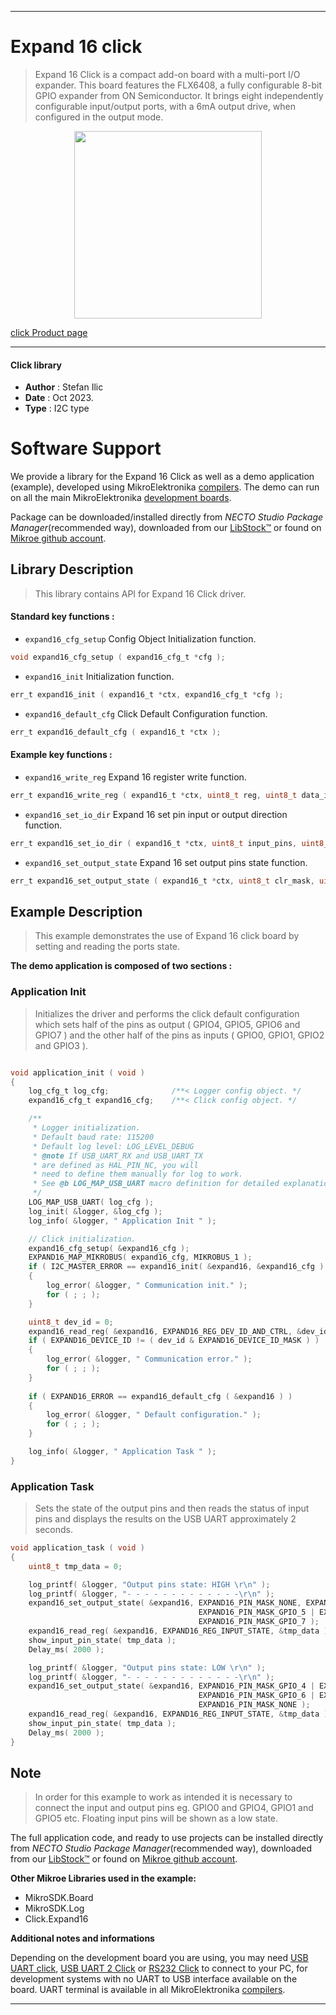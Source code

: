 
---
# Expand 16 click

> Expand 16 Click is a compact add-on board with a multi-port I/O expander. This board features the FLX6408, a fully configurable 8-bit GPIO expander from ON Semiconductor. It brings eight independently configurable input/output ports, with a 6mA output drive, when configured in the output mode. 

<p align="center">
  <img src="https://download.mikroe.com/images/click_for_ide/expand16_click.png" height=300px>
</p>

[click Product page](https://www.mikroe.com/expand-16-click)

---


#### Click library

- **Author**        : Stefan Ilic
- **Date**          : Oct 2023.
- **Type**          : I2C type


# Software Support

We provide a library for the Expand 16 Click
as well as a demo application (example), developed using MikroElektronika
[compilers](https://www.mikroe.com/necto-studio).
The demo can run on all the main MikroElektronika [development boards](https://www.mikroe.com/development-boards).

Package can be downloaded/installed directly from *NECTO Studio Package Manager*(recommended way), downloaded from our [LibStock&trade;](https://libstock.mikroe.com) or found on [Mikroe github account](https://github.com/MikroElektronika/mikrosdk_click_v2/tree/master/clicks).

## Library Description

> This library contains API for Expand 16 Click driver.

#### Standard key functions :

- `expand16_cfg_setup` Config Object Initialization function.
```c
void expand16_cfg_setup ( expand16_cfg_t *cfg );
```

- `expand16_init` Initialization function.
```c
err_t expand16_init ( expand16_t *ctx, expand16_cfg_t *cfg );
```

- `expand16_default_cfg` Click Default Configuration function.
```c
err_t expand16_default_cfg ( expand16_t *ctx );
```

#### Example key functions :

- `expand16_write_reg` Expand 16 register write function.
```c
err_t expand16_write_reg ( expand16_t *ctx, uint8_t reg, uint8_t data_in );
```

- `expand16_set_io_dir` Expand 16 set pin input or output direction function.
```c
err_t expand16_set_io_dir ( expand16_t *ctx, uint8_t input_pins, uint8_t output_pins );
```

- `expand16_set_output_state` Expand 16 set output pins state function.
```c
err_t expand16_set_output_state ( expand16_t *ctx, uint8_t clr_mask, uint8_t set_mask );
```

## Example Description

> This example demonstrates the use of Expand 16 click board by setting and reading 
  the ports state.

**The demo application is composed of two sections :**

### Application Init

> Initializes the driver and performs the click default configuration which sets 
  half of the pins as output ( GPIO4, GPIO5, GPIO6 and GPIO7 ) and the 
  other half of the pins as inputs ( GPIO0, GPIO1, GPIO2 and GPIO3 ).

```c

void application_init ( void ) 
{
    log_cfg_t log_cfg;              /**< Logger config object. */
    expand16_cfg_t expand16_cfg;    /**< Click config object. */

    /** 
     * Logger initialization.
     * Default baud rate: 115200
     * Default log level: LOG_LEVEL_DEBUG
     * @note If USB_UART_RX and USB_UART_TX 
     * are defined as HAL_PIN_NC, you will 
     * need to define them manually for log to work. 
     * See @b LOG_MAP_USB_UART macro definition for detailed explanation.
     */
    LOG_MAP_USB_UART( log_cfg );
    log_init( &logger, &log_cfg );
    log_info( &logger, " Application Init " );

    // Click initialization.
    expand16_cfg_setup( &expand16_cfg );
    EXPAND16_MAP_MIKROBUS( expand16_cfg, MIKROBUS_1 );
    if ( I2C_MASTER_ERROR == expand16_init( &expand16, &expand16_cfg ) ) 
    {
        log_error( &logger, " Communication init." );
        for ( ; ; );
    }

    uint8_t dev_id = 0;
    expand16_read_reg( &expand16, EXPAND16_REG_DEV_ID_AND_CTRL, &dev_id ); 
    if ( EXPAND16_DEVICE_ID != ( dev_id & EXPAND16_DEVICE_ID_MASK ) )
    {
        log_error( &logger, " Communication error." );
        for ( ; ; );
    }
    
    if ( EXPAND16_ERROR == expand16_default_cfg ( &expand16 ) )
    {
        log_error( &logger, " Default configuration." );
        for ( ; ; );
    }

    log_info( &logger, " Application Task " );
}

```

### Application Task

> Sets the state of the output pins and then reads the status of input pins
  and displays the results on the USB UART approximately 2 seconds.

```c
void application_task ( void ) 
{
    uint8_t tmp_data = 0;

    log_printf( &logger, "Output pins state: HIGH \r\n" );
    log_printf( &logger, "- - - - - - - - - - - - -\r\n" );
    expand16_set_output_state( &expand16, EXPAND16_PIN_MASK_NONE, EXPAND16_PIN_MASK_GPIO_4 | 
                                          EXPAND16_PIN_MASK_GPIO_5 | EXPAND16_PIN_MASK_GPIO_6 | 
                                          EXPAND16_PIN_MASK_GPIO_7 );
    expand16_read_reg( &expand16, EXPAND16_REG_INPUT_STATE, &tmp_data ); 
    show_input_pin_state( tmp_data );
    Delay_ms( 2000 );

    log_printf( &logger, "Output pins state: LOW \r\n" );
    log_printf( &logger, "- - - - - - - - - - - - -\r\n" );
    expand16_set_output_state( &expand16, EXPAND16_PIN_MASK_GPIO_4 | EXPAND16_PIN_MASK_GPIO_5 | 
                                          EXPAND16_PIN_MASK_GPIO_6 | EXPAND16_PIN_MASK_GPIO_7, 
                                          EXPAND16_PIN_MASK_NONE );
    expand16_read_reg( &expand16, EXPAND16_REG_INPUT_STATE, &tmp_data ); 
    show_input_pin_state( tmp_data );
    Delay_ms( 2000 );
}
```

## Note

> In order for this example to work as intended it is necessary to connect the input and output pins 
  eg. GPIO0 and GPIO4, GPIO1 and GPIO5 etc. Floating input pins will be shown as a low state.

The full application code, and ready to use projects can be installed directly from *NECTO Studio Package Manager*(recommended way), downloaded from our [LibStock&trade;](https://libstock.mikroe.com) or found on [Mikroe github account](https://github.com/MikroElektronika/mikrosdk_click_v2/tree/master/clicks).

**Other Mikroe Libraries used in the example:**

- MikroSDK.Board
- MikroSDK.Log
- Click.Expand16

**Additional notes and informations**

Depending on the development board you are using, you may need
[USB UART click](https://www.mikroe.com/usb-uart-click),
[USB UART 2 Click](https://www.mikroe.com/usb-uart-2-click) or
[RS232 Click](https://www.mikroe.com/rs232-click) to connect to your PC, for
development systems with no UART to USB interface available on the board. UART
terminal is available in all MikroElektronika
[compilers](https://shop.mikroe.com/compilers).

---

